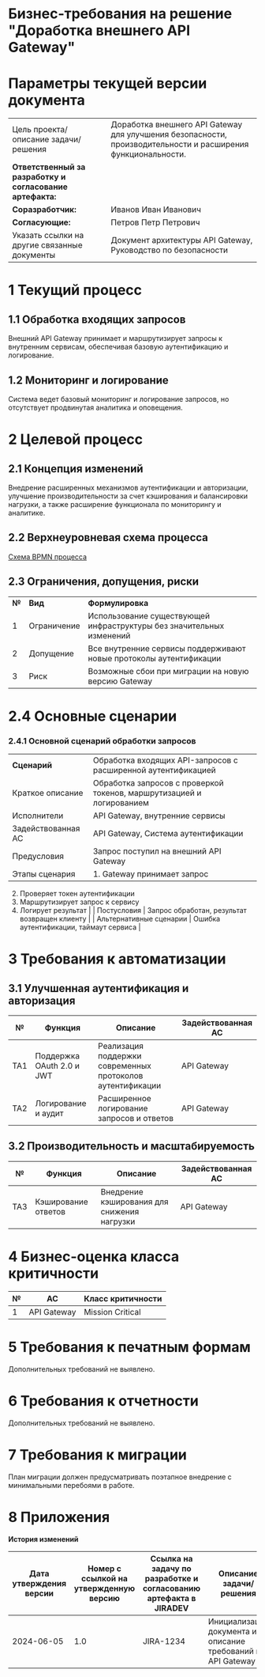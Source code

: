 # Бизнес-требования на решение "Доработка внешнего API Gateway"

# ****Параметры текущей версии документа****

|     |     |
| --- | --- |
| Цель проекта/описание задачи/решения | Доработка внешнего API Gateway для улучшения безопасности, производительности и расширения функциональности. |
| **Ответственный за разработку и согласование артефакта:**
| **Соразработчик:** | Иванов Иван Иванович |
| **Согласующие:** | Петров Петр Петрович |
| Указать ссылки на другие связанные документы | Документ архитектуры API Gateway, Руководство по безопасности |

# ****1 Текущий процесс****

## ****1.1 Обработка входящих запросов****

Внешний API Gateway принимает и маршрутизирует запросы к внутренним сервисам, обеспечивая базовую аутентификацию и логирование.

## ****1.2 Мониторинг и логирование****

Система ведет базовый мониторинг и логирование запросов, но отсутствует продвинутая аналитика и оповещения.

# ****2 Целевой процесс****

## ****2.1 Концепция изменений****

Внедрение расширенных механизмов аутентификации и авторизации, улучшение производительности за счет кэширования и балансировки нагрузки, а также расширение функционала по мониторингу и аналитике.

## ****2.2 Верхнеуровневая схема процесса****

[Схема BPMN процесса](/docs/example.bpmn)

## ****2.3 Ограничения, допущения, риски****

|     |     |     |
| --- | --- | --- |
| **№** | **Вид** | **Формулировка** |
| 1   | Ограничение | Использование существующей инфраструктуры без значительных изменений |
| 2   | Допущение | Все внутренние сервисы поддерживают новые протоколы аутентификации |
| 3   | Риск | Возможные сбои при миграции на новую версию Gateway |

# ****2.4 Основные сценарии****

### ****2.4.1 Основной сценарий обработки запросов****

|     |     |
| --- | --- |
| **Сценарий** | Обработка входящих API-запросов с расширенной аутентификацией |
| Краткое описание | Обработка запросов с проверкой токенов, маршрутизацией и логированием |
| Исполнители | API Gateway, внутренние сервисы |
| Задействованная АС | API Gateway, Система аутентификации |
| Предусловия | Запрос поступил на внешний API Gateway |
| Этапы сценария | 1. Gateway принимает запрос
2. Проверяет токен аутентификации
3. Маршрутизирует запрос к сервису
4. Логирует результат |
| Постусловия | Запрос обработан, результат возвращен клиенту |
| Альтернативные сценарии | Ошибка аутентификации, таймаут сервиса |

# ****3 Требования к автоматизации****

## ****3.1 Улучшенная аутентификация и авторизация****

| № | Функция | Описание | Задействованная АС |
| --- | --- | --- | --- |
| ТА1 | Поддержка OAuth 2.0 и JWT | Реализация поддержки современных протоколов аутентификации | API Gateway |
| ТА2 | Логирование и аудит | Расширенное логирование запросов и ответов | API Gateway |

## ****3.2 Производительность и масштабируемость****

| № | Функция | Описание | Задействованная АС |
| --- | --- | --- | --- |
| ТА3 | Кэширование ответов | Внедрение кэширования для снижения нагрузки | API Gateway |

# ****4 Бизнес-оценка класса критичности****

| № | АС | Класс критичности |
| --- | --- | --- |
| 1 | API Gateway | Mission Critical |

# ****5 Требования к печатным формам****

Дополнительных требований не выявлено.

# ****6 Требования к отчетности****

Дополнительных требований не выявлено.

# ****7 Требования к миграции****

План миграции должен предусматривать поэтапное внедрение с минимальными перебоями в работе.

# ****8 Приложения****

**История изменений**

| Дата утверждения версии | Номер с ссылкой на утвержденную версию | Ссылка на задачу по разработке и согласованию артефакта в JIRADEV | Описание задачи/решения |
| --- | --- | --- | --- |
| 2024-06-05 | 1.0 | JIRA-1234 | Инициализация документа и описание требований к API Gateway |
